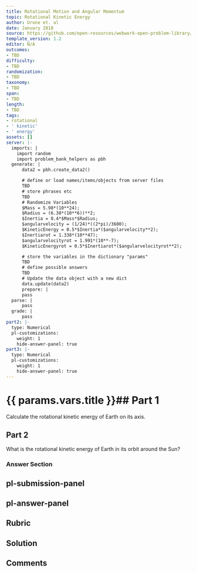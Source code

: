 ```yaml
---
title: Rotational Motion and Angular Momentum
topic: Rotational Kinetic Energy
author: Urone et. al
date: January 2018
source: https://github.com/open-resources/webwork-open-problem-library/tree/master/Contrib/BrockPhysics/College_Physics_Urone/10.Rotational_Motion_and_Angular_Momentum/10-04.Rotational_Kinetic_Energy/NU_U17_10_04_003.pg
template_version: 1.2
editor: N/A
outcomes:
- TBD
difficulty:
- TBD
randomization:
- TBD
taxonomy:
- TBD
span:
- TBD
length:
- TBD
tags:
- rotational
- ' kinetic'
- ' energy'
assets: []
server: |-
  imports: |
    import random
    import problem_bank_helpers as pbh
  generate: |
      data2 = pbh.create_data2()

      # define or load names/items/objects from server files
      TBD
      # store phrases etc
      TBD
      # Randomize Variables
      $Mass = 5.98*(10**24);
      $Radius = (6.38*(10**6))**2;
      $Inertia = 0.4*$Mass*$Radius;
      $angularvelocity = (1/24)*((2*pi)/3600);
      $KineticEnergy = 0.5*$Inertia*($angularvelocity**2);
      $Inertiarot = 1.338*(10**47);
      $angularvelocityrot = 1.991*(10**-7);
      $KineticEnergyrot = 0.5*$Inertiarot*($angularvelocityrot**2);

      # store the variables in the dictionary "params"
      TBD
      # define possible answers
      TBD
      # Update the data object with a new dict
      data.update(data2)
      prepare: |
      pass
  parse: |
      pass
  grade: |
      pass
part2: |-
  type: Numerical
  pl-customizations:
    weight: 1
    hide-answer-panel: true
part3: |-
  type: Numerical
  pl-customizations:
    weight: 1
    hide-answer-panel: true
---
```


# {{ params.vars.title }}## Part 1 
Calculate the rotational kinetic energy of Earth on its axis. 
## Part 2 
What is the rotational kinetic energy of Earth in its orbit around the Sun? 


### Answer Section 


## pl-submission-panel 


## pl-answer-panel 


## Rubric 


## Solution 


## Comments 


